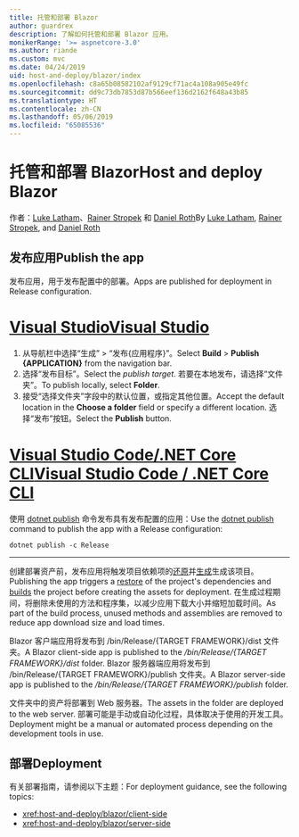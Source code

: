 ```yaml
---
title: 托管和部署 Blazor
author: guardrex
description: 了解如何托管和部署 Blazor 应用。
monikerRange: '>= aspnetcore-3.0'
ms.author: riande
ms.custom: mvc
ms.date: 04/24/2019
uid: host-and-deploy/blazor/index
ms.openlocfilehash: c8a65b08582102af9129cf71ac4a108a905e49fc
ms.sourcegitcommit: dd9c73db7853d87b566eef136d2162f648a43b85
ms.translationtype: HT
ms.contentlocale: zh-CN
ms.lasthandoff: 05/06/2019
ms.locfileid: "65085536"
---
```

# <a name="host-and-deploy-blazor"></a><span data-ttu-id="2ad13-103">托管和部署 Blazor</span><span class="sxs-lookup"><span data-stu-id="2ad13-103">Host and deploy Blazor</span></span>

<span data-ttu-id="2ad13-104">作者：[Luke Latham](https://github.com/guardrex)、[Rainer Stropek](https://www.timecockpit.com) 和 [Daniel Roth](https://github.com/danroth27)</span><span class="sxs-lookup"><span data-stu-id="2ad13-104">By [Luke Latham](https://github.com/guardrex), [Rainer Stropek](https://www.timecockpit.com), and [Daniel Roth](https://github.com/danroth27)</span></span>

## <a name="publish-the-app"></a><span data-ttu-id="2ad13-105">发布应用</span><span class="sxs-lookup"><span data-stu-id="2ad13-105">Publish the app</span></span>

<span data-ttu-id="2ad13-106">发布应用，用于发布配置中的部署。</span><span class="sxs-lookup"><span data-stu-id="2ad13-106">Apps are published for deployment in Release configuration.</span></span>

# <a name="visual-studiotabvisual-studio"></a>[<span data-ttu-id="2ad13-107">Visual Studio</span><span class="sxs-lookup"><span data-stu-id="2ad13-107">Visual Studio</span></span>](#tab/visual-studio)

1. <span data-ttu-id="2ad13-108">从导航栏中选择“生成” > “发布{应用程序}”。</span><span class="sxs-lookup"><span data-stu-id="2ad13-108">Select **Build** > **Publish {APPLICATION}** from the navigation bar.</span></span>
1. <span data-ttu-id="2ad13-109">选择“发布目标”。</span><span class="sxs-lookup"><span data-stu-id="2ad13-109">Select the *publish target*.</span></span> <span data-ttu-id="2ad13-110">若要在本地发布，请选择“文件夹”。</span><span class="sxs-lookup"><span data-stu-id="2ad13-110">To publish locally, select **Folder**.</span></span>
1. <span data-ttu-id="2ad13-111">接受“选择文件夹”字段中的默认位置，或指定其他位置。</span><span class="sxs-lookup"><span data-stu-id="2ad13-111">Accept the default location in the **Choose a folder** field or specify a different location.</span></span> <span data-ttu-id="2ad13-112">选择“发布”按钮。</span><span class="sxs-lookup"><span data-stu-id="2ad13-112">Select the **Publish** button.</span></span>


# <a name="visual-studio-code--net-core-clitabvisual-studio-codenetcore-cli"></a>[<span data-ttu-id="2ad13-113">Visual Studio Code/.NET Core CLI</span><span class="sxs-lookup"><span data-stu-id="2ad13-113">Visual Studio Code / .NET Core CLI</span></span>](#tab/visual-studio-code+netcore-cli)

<span data-ttu-id="2ad13-114">使用 [dotnet publish](/dotnet/core/tools/dotnet-publish) 命令发布具有发布配置的应用：</span><span class="sxs-lookup"><span data-stu-id="2ad13-114">Use the [dotnet publish](/dotnet/core/tools/dotnet-publish) command to publish the app with a Release configuration:</span></span>

```console
dotnet publish -c Release
```

---

<span data-ttu-id="2ad13-115">创建部署资产前，发布应用将触发项目依赖项的[还原](/dotnet/core/tools/dotnet-restore)并[生成](/dotnet/core/tools/dotnet-build)生成该项目。</span><span class="sxs-lookup"><span data-stu-id="2ad13-115">Publishing the app triggers a [restore](/dotnet/core/tools/dotnet-restore) of the project's dependencies and [builds](/dotnet/core/tools/dotnet-build) the project before creating the assets for deployment.</span></span> <span data-ttu-id="2ad13-116">在生成过程期间，将删除未使用的方法和程序集，以减少应用下载大小并缩短加载时间。</span><span class="sxs-lookup"><span data-stu-id="2ad13-116">As part of the build process, unused methods and assemblies are removed to reduce app download size and load times.</span></span>

<span data-ttu-id="2ad13-117">Blazor 客户端应用将发布到 /bin/Release/{TARGET FRAMEWORK}/dist 文件夹。</span><span class="sxs-lookup"><span data-stu-id="2ad13-117">A Blazor client-side app is published to the */bin/Release/{TARGET FRAMEWORK}/dist* folder.</span></span> <span data-ttu-id="2ad13-118">Blazor 服务器端应用将发布到 /bin/Release/{TARGET FRAMEWORK}/publish 文件夹。</span><span class="sxs-lookup"><span data-stu-id="2ad13-118">A Blazor server-side app is published to the */bin/Release/{TARGET FRAMEWORK}/publish* folder.</span></span>

<span data-ttu-id="2ad13-119">文件夹中的资产将部署到 Web 服务器。</span><span class="sxs-lookup"><span data-stu-id="2ad13-119">The assets in the folder are deployed to the web server.</span></span> <span data-ttu-id="2ad13-120">部署可能是手动或自动化过程，具体取决于使用的开发工具。</span><span class="sxs-lookup"><span data-stu-id="2ad13-120">Deployment might be a manual or automated process depending on the development tools in use.</span></span>

## <a name="deployment"></a><span data-ttu-id="2ad13-121">部署</span><span class="sxs-lookup"><span data-stu-id="2ad13-121">Deployment</span></span>

<span data-ttu-id="2ad13-122">有关部署指南，请参阅以下主题：</span><span class="sxs-lookup"><span data-stu-id="2ad13-122">For deployment guidance, see the following topics:</span></span>

* <xref:host-and-deploy/blazor/client-side>
* <xref:host-and-deploy/blazor/server-side>

